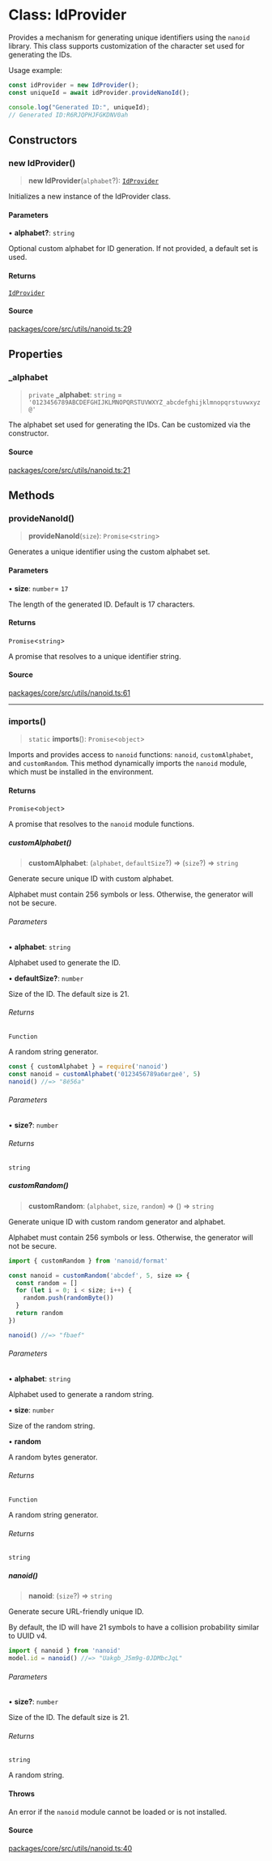 # Class: IdProvider

Provides a mechanism for generating unique identifiers using the `nanoid` library.
This class supports customization of the character set used for generating the IDs.

Usage example:
```typescript
const idProvider = new IdProvider();
const uniqueId = await idProvider.provideNanoId();

console.log("Generated ID:", uniqueId);
// Generated ID:R6RJQPHJFGKDNV0ah
```

## Constructors

### new IdProvider()

> **new IdProvider**(`alphabet`?): [`IdProvider`](IdProvider.md)

Initializes a new instance of the IdProvider class.

#### Parameters

• **alphabet?**: `string`

Optional custom alphabet for ID generation. If not provided, a default set is used.

#### Returns

[`IdProvider`](IdProvider.md)

#### Source

[packages/core/src/utils/nanoid.ts:29](https://github.com/VictorS67/encre/blob/c09849eb59af073bf23be826a912f2ba4f635f93/packages/core/src/utils/nanoid.ts#L29)

## Properties

### \_alphabet

> `private` **\_alphabet**: `string` = `'0123456789ABCDEFGHIJKLMNOPQRSTUVWXYZ_abcdefghijklmnopqrstuvwxyz@'`

The alphabet set used for generating the IDs. Can be customized via the constructor.

#### Source

[packages/core/src/utils/nanoid.ts:21](https://github.com/VictorS67/encre/blob/c09849eb59af073bf23be826a912f2ba4f635f93/packages/core/src/utils/nanoid.ts#L21)

## Methods

### provideNanoId()

> **provideNanoId**(`size`): `Promise`\<`string`\>

Generates a unique identifier using the custom alphabet set.

#### Parameters

• **size**: `number`= `17`

The length of the generated ID. Default is 17 characters.

#### Returns

`Promise`\<`string`\>

A promise that resolves to a unique identifier string.

#### Source

[packages/core/src/utils/nanoid.ts:61](https://github.com/VictorS67/encre/blob/c09849eb59af073bf23be826a912f2ba4f635f93/packages/core/src/utils/nanoid.ts#L61)

***

### imports()

> `static` **imports**(): `Promise`\<`object`\>

Imports and provides access to `nanoid` functions: `nanoid`, `customAlphabet`, and `customRandom`.
This method dynamically imports the `nanoid` module, which must be installed in the environment.

#### Returns

`Promise`\<`object`\>

A promise that resolves to the `nanoid` module functions.

##### customAlphabet()

> **customAlphabet**: (`alphabet`, `defaultSize`?) => (`size`?) => `string`

Generate secure unique ID with custom alphabet.

Alphabet must contain 256 symbols or less. Otherwise, the generator
will not be secure.

###### Parameters

• **alphabet**: `string`

Alphabet used to generate the ID.

• **defaultSize?**: `number`

Size of the ID. The default size is 21.

###### Returns

`Function`

A random string generator.

```js
const { customAlphabet } = require('nanoid')
const nanoid = customAlphabet('0123456789абвгдеё', 5)
nanoid() //=> "8ё56а"
```

###### Parameters

• **size?**: `number`

###### Returns

`string`

##### customRandom()

> **customRandom**: (`alphabet`, `size`, `random`) => () => `string`

Generate unique ID with custom random generator and alphabet.

Alphabet must contain 256 symbols or less. Otherwise, the generator
will not be secure.

```js
import { customRandom } from 'nanoid/format'

const nanoid = customRandom('abcdef', 5, size => {
  const random = []
  for (let i = 0; i < size; i++) {
    random.push(randomByte())
  }
  return random
})

nanoid() //=> "fbaef"
```

###### Parameters

• **alphabet**: `string`

Alphabet used to generate a random string.

• **size**: `number`

Size of the random string.

• **random**

A random bytes generator.

###### Returns

`Function`

A random string generator.

###### Returns

`string`

##### nanoid()

> **nanoid**: (`size`?) => `string`

Generate secure URL-friendly unique ID.

By default, the ID will have 21 symbols to have a collision probability
similar to UUID v4.

```js
import { nanoid } from 'nanoid'
model.id = nanoid() //=> "Uakgb_J5m9g-0JDMbcJqL"
```

###### Parameters

• **size?**: `number`

Size of the ID. The default size is 21.

###### Returns

`string`

A random string.

#### Throws

An error if the `nanoid` module cannot be loaded or is not installed.

#### Source

[packages/core/src/utils/nanoid.ts:40](https://github.com/VictorS67/encre/blob/c09849eb59af073bf23be826a912f2ba4f635f93/packages/core/src/utils/nanoid.ts#L40)
